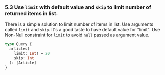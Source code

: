 ### <a name="rule-5.3"></a> 5.3 Use `limit` with default value and `skip` to limit number of returned items in list.

There is a simple solution to limit number of items in list. Use arguments called `limit` and `skip`. It's a good taste to have default value for "limit". Use Non-Null constraint for `limit` to avoid `null` passed as argument value.

```graphql
type Query {
  articles(
    limit: Int! = 20
    skip: Int
  ): [Article]
}
```